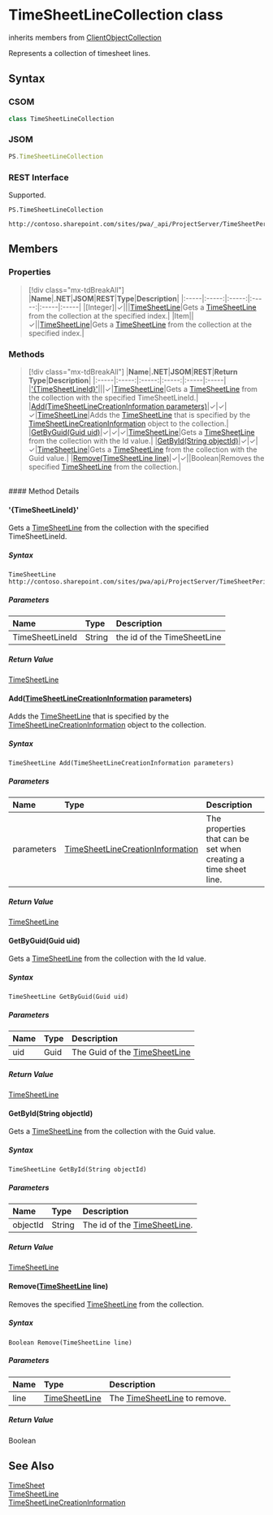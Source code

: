 [comment]: # (Name:TimeSheetLineCollection)
[comment]: # (Name:Microsoft.ProjectServer.TimeSheetLineCollection)
[comment]: # (Type:class)
[comment]: # (Status:Verified)

# <a name="name"></a>TimeSheetLineCollection class

inherits members from [ClientObjectCollection<TimeSheetLine>](https://msdn.microsoft.com/EN-US/library/ee539303)<br/>

<a name="description"></a>Represents a collection of timesheet lines.

## <a name="syntax"></a>Syntax

### CSOM

```cs
class TimeSheetLineCollection 
```
### JSOM

```javascript
PS.TimeSheetLineCollection
```
### REST Interface

Supported.

```
PS.TimeSheetLineCollection

http://contoso.sharepoint.com/sites/pwa/_api/ProjectServer/TimeSheetPeriods('{periodid}')/TimeSheet/Lines
```

## <a name="members"></a>Members

### <a name="properties"></a>Properties
> [!div class="mx-tdBreakAll"]
|**Name**|**.NET**|**JSOM**|**REST**|**Type**|**Description**|
|:-----|:-----:|:-----:|:-----:|:-----|:-----|
|<a name="[Integer]"></a>[Integer]|&#x2713;|||[TimeSheetLine](TimeSheetLine.md)|Gets a [TimeSheetLine](TimeSheetLine.md) from the collection at the specified index.|
|<a name="Item"></a>Item||&#x2713;||[TimeSheetLine](TimeSheetLine.md)|Gets a [TimeSheetLine](TimeSheetLine.md) from the collection at the specified index.|

### <a name="methods"></a>Methods
> [!div class="mx-tdBreakAll"]
|**Name**|**.NET**|**JSOM**|**REST**|**Return Type**|**Description**|
|:-----|:-----:|:-----:|:-----:|:-----|:-----|
|[&#39;{TimeSheetLineId}&#39;](#&#39;{TimeSheetLineId}&#39;)|||&#x2713;|[TimeSheetLine](TimeSheetLine.md)|Gets a [TimeSheetLine](TimeSheetLine.md) from the collection with the specified TimeSheetLineId.|
|[Add(TimeSheetLineCreationInformation parameters)](#Add_[TimeSheetLineCreationInformation]_TimeSheetLineCreationInformation.md__parameters_)|&#x2713;|&#x2713;|&#x2713;|[TimeSheetLine](TimeSheetLine.md)|Adds the [TimeSheetLine](TimeSheetLine.md) that is specified by the [TimeSheetLineCreationInformation](TimeSheetLineCreationInformation.md) object to the collection.|
|[GetByGuid(Guid uid)](#GetByGuid_Guid_uid_)|&#x2713;|&#x2713;|&#x2713;|[TimeSheetLine](TimeSheetLine.md)|Gets a [TimeSheetLine](TimeSheetLine.md) from the collection with the Id value.|
|[GetById(String objectId)](#GetById_String_objectId_)|&#x2713;|&#x2713;|&#x2713;|[TimeSheetLine](TimeSheetLine.md)|Gets a [TimeSheetLine](TimeSheetLine.md) from the collection with the Guid value.|
|[Remove(TimeSheetLine line)](#Remove_[TimeSheetLine]_TimeSheetLine.md__line_)|&#x2713;|&#x2713;||Boolean|Removes the specified [TimeSheetLine](TimeSheetLine.md) from the collection.|

<br/>
#### Method Details

#### <a name="&#39;{TimeSheetLineId}&#39;"></a>&#39;{TimeSheetLineId}&#39;
 
Gets a [TimeSheetLine](TimeSheetLine.md) from the collection with the specified TimeSheetLineId.

##### Syntax

```
TimeSheetLine http://contoso.sharepoint.com/sites/pwa/api/ProjectServer/TimeSheetPeriods('{periodid}')/TimeSheet/Lines('{TimeSheetLineId}')
```

##### Parameters
|**Name** |**Type**|**Description**|
|:------ |:----|:------ |
|TimeSheetLineId|String|the id of the TimeSheetLine|

##### Return Value

[TimeSheetLine](TimeSheetLine.md)

#### <a name="Add_[TimeSheetLineCreationInformation]_TimeSheetLineCreationInformation.md__parameters_"></a>Add([TimeSheetLineCreationInformation](TimeSheetLineCreationInformation.md) parameters)
 
Adds the [TimeSheetLine](TimeSheetLine.md) that is specified by the [TimeSheetLineCreationInformation](TimeSheetLineCreationInformation.md) object to the collection.

##### Syntax

```
TimeSheetLine Add(TimeSheetLineCreationInformation parameters)
```

##### Parameters
|**Name** |**Type**|**Description**|
|:------ |:----|:------ |
|parameters|[TimeSheetLineCreationInformation](TimeSheetLineCreationInformation.md)|The properties that can be set when creating a time sheet line.|

##### Return Value

[TimeSheetLine](TimeSheetLine.md)

#### <a name="GetByGuid_Guid_uid_"></a>GetByGuid(Guid uid)
 
Gets a [TimeSheetLine](TimeSheetLine.md) from the collection with the Id value.

##### Syntax

```
TimeSheetLine GetByGuid(Guid uid)
```

##### Parameters
|**Name** |**Type**|**Description**|
|:------ |:----|:------ |
|uid|Guid|The Guid of the [TimeSheetLine](TimeSheetLine.md)|

##### Return Value

[TimeSheetLine](TimeSheetLine.md)

#### <a name="GetById_String_objectId_"></a>GetById(String objectId)
 
Gets a [TimeSheetLine](TimeSheetLine.md) from the collection with the Guid value.

##### Syntax

```
TimeSheetLine GetById(String objectId)
```

##### Parameters
|**Name** |**Type**|**Description**|
|:------ |:----|:------ |
|objectId|String|The id of the [TimeSheetLine](TimeSheetLine.md).|

##### Return Value

[TimeSheetLine](TimeSheetLine.md)

#### <a name="Remove_[TimeSheetLine]_TimeSheetLine.md__line_"></a>Remove([TimeSheetLine](TimeSheetLine.md) line)
 
Removes the specified [TimeSheetLine](TimeSheetLine.md) from the collection.

##### Syntax

```
Boolean Remove(TimeSheetLine line)
```

##### Parameters
|**Name** |**Type**|**Description**|
|:------ |:----|:------ |
|line|[TimeSheetLine](TimeSheetLine.md)|The [TimeSheetLine](TimeSheetLine.md) to remove.|

##### Return Value

Boolean

## <a name="seeAlso"></a>See Also

[TimeSheet](TimeSheet.md)<br/>
[TimeSheetLine](TimeSheetLine.md)<br/>
[TimeSheetLineCreationInformation](TimeSheetLineCreationInformation.md)<br/>
